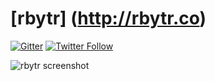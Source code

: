 # [rbytr] (http://rbytr.co)

[![Gitter](https://badges.gitter.im/rbytr/rbytr.svg)](https://gitter.im/rbytr/rbytr?utm_source=badge&utm_medium=badge&utm_campaign=pr-badge)
[![Twitter Follow](https://img.shields.io/twitter/follow/shields_io.svg?style=social&label=Follow&maxAge=2592000)](http://twitter.com/rbytrapp)
 
![rbytr screenshot](https://s3.eu-central-1.amazonaws.com/rbytr-test/github-screen-1.jpg)
